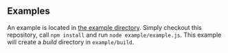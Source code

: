 ## Examples

An example is located in [the example directory](example/). Simply checkout this
repository, call ```npm install``` and run ```node example/example.js```. This
example will create a _build_ directory in ```example/build```.
